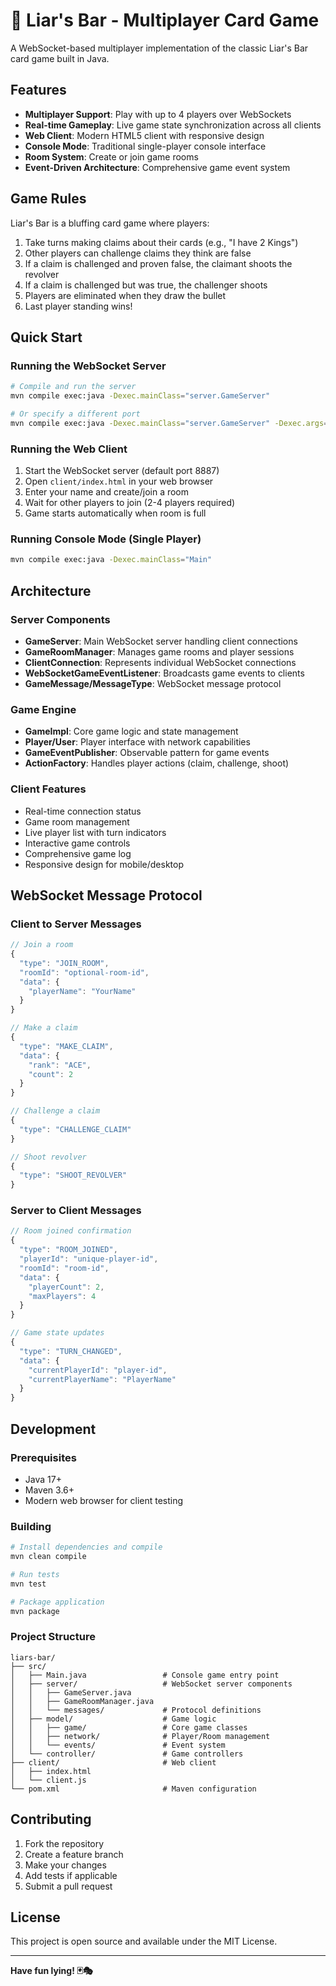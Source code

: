 # 🎲 Liar's Bar - Multiplayer Card Game

A WebSocket-based multiplayer implementation of the classic Liar's Bar card game built in Java.

## Features

- **Multiplayer Support**: Play with up to 4 players over WebSockets
- **Real-time Gameplay**: Live game state synchronization across all clients
- **Web Client**: Modern HTML5 client with responsive design
- **Console Mode**: Traditional single-player console interface
- **Room System**: Create or join game rooms
- **Event-Driven Architecture**: Comprehensive game event system

## Game Rules

Liar's Bar is a bluffing card game where players:
1. Take turns making claims about their cards (e.g., "I have 2 Kings")
2. Other players can challenge claims they think are false
3. If a claim is challenged and proven false, the claimant shoots the revolver
4. If a claim is challenged but was true, the challenger shoots
5. Players are eliminated when they draw the bullet
6. Last player standing wins!

## Quick Start

### Running the WebSocket Server

```bash
# Compile and run the server
mvn compile exec:java -Dexec.mainClass="server.GameServer"

# Or specify a different port
mvn compile exec:java -Dexec.mainClass="server.GameServer" -Dexec.args="9090"
```

### Running the Web Client

1. Start the WebSocket server (default port 8887)
2. Open `client/index.html` in your web browser
3. Enter your name and create/join a room
4. Wait for other players to join (2-4 players required)
5. Game starts automatically when room is full

### Running Console Mode (Single Player)

```bash
mvn compile exec:java -Dexec.mainClass="Main"
```

## Architecture

### Server Components

- **GameServer**: Main WebSocket server handling client connections
- **GameRoomManager**: Manages game rooms and player sessions
- **ClientConnection**: Represents individual WebSocket connections
- **WebSocketGameEventListener**: Broadcasts game events to clients
- **GameMessage/MessageType**: WebSocket message protocol

### Game Engine

- **GameImpl**: Core game logic and state management
- **Player/User**: Player interface with network capabilities
- **GameEventPublisher**: Observable pattern for game events
- **ActionFactory**: Handles player actions (claim, challenge, shoot)

### Client Features

- Real-time connection status
- Game room management
- Live player list with turn indicators
- Interactive game controls
- Comprehensive game log
- Responsive design for mobile/desktop

## WebSocket Message Protocol

### Client to Server Messages

```javascript
// Join a room
{
  "type": "JOIN_ROOM",
  "roomId": "optional-room-id",
  "data": {
    "playerName": "YourName"
  }
}

// Make a claim
{
  "type": "MAKE_CLAIM",
  "data": {
    "rank": "ACE",
    "count": 2
  }
}

// Challenge a claim
{
  "type": "CHALLENGE_CLAIM"
}

// Shoot revolver
{
  "type": "SHOOT_REVOLVER"
}
```

### Server to Client Messages

```javascript
// Room joined confirmation
{
  "type": "ROOM_JOINED",
  "playerId": "unique-player-id",
  "roomId": "room-id",
  "data": {
    "playerCount": 2,
    "maxPlayers": 4
  }
}

// Game state updates
{
  "type": "TURN_CHANGED",
  "data": {
    "currentPlayerId": "player-id",
    "currentPlayerName": "PlayerName"
  }
}
```

## Development

### Prerequisites

- Java 17+
- Maven 3.6+
- Modern web browser for client testing

### Building

```bash
# Install dependencies and compile
mvn clean compile

# Run tests
mvn test

# Package application
mvn package
```

### Project Structure

```
liars-bar/
├── src/
│   ├── Main.java                 # Console game entry point
│   ├── server/                   # WebSocket server components
│   │   ├── GameServer.java
│   │   ├── GameRoomManager.java
│   │   └── messages/             # Protocol definitions
│   ├── model/                    # Game logic
│   │   ├── game/                 # Core game classes
│   │   ├── network/              # Player/Room management
│   │   └── events/               # Event system
│   └── controller/               # Game controllers
├── client/                       # Web client
│   ├── index.html
│   └── client.js
└── pom.xml                       # Maven configuration
```

## Contributing

1. Fork the repository
2. Create a feature branch
3. Make your changes
4. Add tests if applicable
5. Submit a pull request

## License

This project is open source and available under the MIT License.

---

**Have fun lying! 🃏🎭**